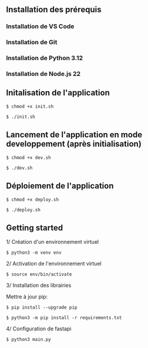 ## Installation des prérequis

### Installation de VS Code

### Installation de Git

### Installation de Python 3.12

### Installation de Node.js 22

## Initalisation de l'application

```shell
$ chmod +x init.sh
```

```shell
$ ./init.sh
```

## Lancement de l'application en mode developpement (après initialisation)

```shell
$ chmod +x dev.sh
```

```shell
$ ./dev.sh
```

## Déploiement de l'application

```shell
$ chmod +x deploy.sh
```

```shell
$ ./deploy.sh
```

## Getting started

1/ Création d'un environnement virtuel

```shell
$ python3 -m venv env
```

2/ Activation de l'environnement virtuel

```shell
$ source env/bin/activate
```

3/ Installation des librairies

Mettre à jour pip:

```shell
$ pip install --upgrade pip
```

```shell
$ python3 -m pip install -r requirements.txt
```

4/ Configuration de fastapi

<!-- ```shell
$ uvicorn main:app --port 8000  --reload
``` -->

```
$ python3 main.py
```
